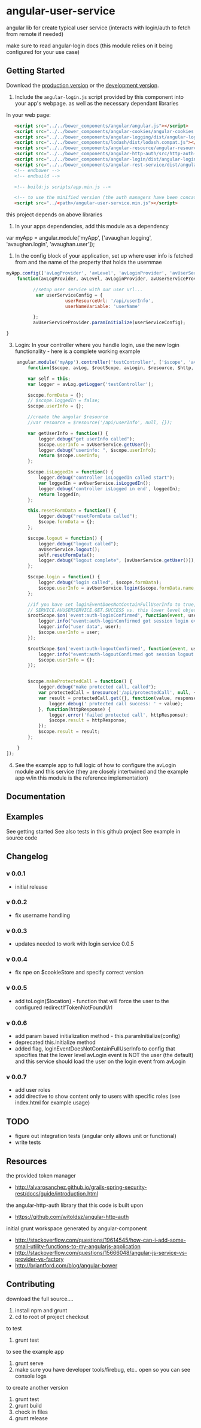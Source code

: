 # angular-user-service

angular lib for create typical user service (interacts with login/auth to fetch from remote if needed)

make sure to read angular-login docs (this module relies on it being configured for your use case)

## Getting Started

Download the [production version][min] or the [development version][max].

[min]: https://raw.github.com/aronvaughan/angular-login/master/dist/angular-user-service.min.js
[max]: https://raw.github.com/aronvaughan/angular-login/master/dist/angular-user-service.js

1. Include the `angular-login.js` script provided by this component into your app's webpage.  as well as the necessary dependant libraries

In your web page:

```html
   <script src="../../bower_components/angular/angular.js"></script>
   <script src="../../bower_components/angular-cookies/angular-cookies.js"></script>
   <script src="../../bower_components/angular-logging/dist/angular-logging.min.js"></script>
   <script src="../../bower_components/lodash/dist/lodash.compat.js"></script>
   <script src="../../bower_components/angular-resource/angular-resource.js"></script>
   <script src="../../bower_components/angular-http-auth/src/http-auth-interceptor.js"></script>
   <script src="../../bower_components/angular-login/dist/angular-login.min.js"></script>
   <script src="../../bower_components/angular-rest-service/dist/angular-rest-service.min.js"></script>
   <!-- endbower -->
   <!-- endbuild -->

   <!-- build:js scripts/app.min.js -->

   <!-- to use the minified version (the auth managers have been concatenated with the main file -->
   <script src="../<path>/angular-user-service.min.js"></script>
```
this project depends on above libraries

1.  In your apps dependencies, add this module as a dependency

var myApp = angular.module('myApp', ['avaughan.logging', 'avaughan.login', 'avaughan.user']);

1. In the config block of your application, set up where user info is fetched from and the name of the property
that holds the usernmae

```js
myApp.config(['avLogProvider', 'avLevel', 'avLoginProvider', 'avUserServiceProvider',
    function(avLogProvider, avLevel, avLoginProvider, avUserServiceProvider) {

          //setup user service with our user url...
           var userServiceConfig = {
                      userResourceUrl: '/api/userInfo',
                      userNameVariable: 'userName'

          };
          avUserServiceProvider.paramInitialize(userServiceConfig);    //initialize is now deprecated in favor of an object based initialize

}
```

3. Login: In your controller where you handle login, use the new login functionality - here is a complete working example

```js
    angular.module('myApp').controller('testController', ['$scope', 'avLog', '$rootScope', 'avLogin', '$resource', '$http', '$cookieStore', 'avUserService',
        function($scope, avLog, $rootScope, avLogin, $resource, $http, $cookieStore, avUserService) {

        var self = this;
        var logger = avLog.getLogger('testController');

        $scope.formData = {};
        // $scope.loggedIn = false;
        $scope.userInfo = {};

        //create the angular $resource
        //var resource = $resource('/api/userInfo', null, {});

        var getUserInfo = function() {
            logger.debug("get userInfo called");
            $scope.userInfo = avUserService.getUser();
            logger.debug("userinfo: ", $scope.userInfo);
            return $scope.userInfo;
        };

        $scope.isLoggedIn = function() {
            logger.debug("controller isLoggedIn called start");
            var loggedIn = avUserService.isLoggedIn();
            logger.debug('controller isLogged in end', loggedIn);
            return loggedIn;
        };

        this.resetFormData = function() {
            logger.debug("resetFormData called");
            $scope.formData = {};
        };

        $scope.logout = function() {
            logger.debug("logout called");
            avUserService.logout();
            self.resetFormData();
            logger.debug("logout complete", [avUserService.getUser()]);
        };

        $scope.login = function() {
            logger.debug("login called", $scope.formData);
            $scope.userInfo = avUserService.login($scope.formData.name, $scope.formData.password);
        };

        //if you have set loginEventDoesNotContainFullUserInfo to true, then you should instead bind to
        // SERVICE.AVUSERSERVICE.GET.SUCCESS vs. this lower level object
        $rootScope.$on('event:auth-loginConfirmed', function(event, user) {
            logger.info("event:auth-loginConfirmed got session login event ", event);
            logger.info("user data", user);
            $scope.userInfo = user;
        });

        $rootScope.$on('event:auth-logoutConfirmed', function(event, user) {
            logger.info("event:auth-logoutConfirmed got session logout event ", event);
            $scope.userInfo = {};
        });


        $scope.makeProtectedCall = function() {
            logger.debug("make protected call, called");
            var protectedCall = $resource('/api/protectedCall', null, {});
            var result = protectedCall.get({}, function(value, responseHeaders) {
                logger.debug(' protected call success: ' + value);
            }, function(httpResponse) {
                logger.error('failed protected call', httpResponse);
                $scope.result = httpResponse;
            });
            $scope.result = result;
        };

    }
]);
```
4. See the example app to full logic of how to configure the avLogin module and this service (they are closely intertwined
and the example app w/in this module is the reference implementation)

## Documentation

## Examples
See getting started
See also tests in this github project
See example in source code

## Changelog

### v 0.0.1

* initial release

### v 0.0.2

* fix username handling

### v 0.0.3

* updates needed to work with login service 0.0.5

### v 0.0.4

* fix npe on $cookieStore and specify correct version

### v 0.0.5

* add toLogin($location) - function that will force the user to the configured redirectIfTokenNotFoundUrl

### v 0.0.6

* add param based initialization method - this.paramInitialize(config)
* deprecated this.initialize method
* added flag, loginEventDoesNotContainFullUserInfo to config that specifies that the lower level avLogin event is NOT the user (the default) and this service should load the user on the login event from avLogin

### v 0.0.7

* add user roles
* add directive to show content only to users with specific roles (see index.html for example usage)

## TODO

* figure out integration tests (angular only allows unit or functional)
* write tests

## Resources

the provided token manager

* http://alvarosanchez.github.io/grails-spring-security-rest/docs/guide/introduction.html

the angular-http-auth library that this code is built upon

* https://github.com/witoldsz/angular-http-auth

initial grunt workspace generated by angular-component

* http://stackoverflow.com/questions/19614545/how-can-i-add-some-small-utility-functions-to-my-angularjs-application
* http://stackoverflow.com/questions/15666048/angular-js-service-vs-provider-vs-factory
* http://briantford.com/blog/angular-bower

## Contributing

download the full source....

1. install npm and grunt
2. cd to root of project checkout

to test

1. grunt test

to see the example app

1. grunt serve
2. make sure you have developer tools/firebug, etc.. open so you can see console logs

to create another version

1. grunt test
2. grunt build
3. check in files
3. grunt release

